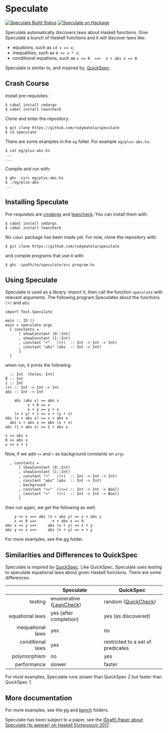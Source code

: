 Speculate
=========

[![Speculate Build Status][build-status]][build-log]
[![Speculate on Hackage][hackage-version]][speculate-on-hackage]

Speculate automatically discovers laws about Haskell functions.
Give Speculate a bunch of Haskell functions and it will discover laws like:

  * equations, such as `id x == x`;
  * inequalities, such as `0 <= x * x`;
  * conditional equations, such as `x <= 0  ==>  x + abs x == 0`.

Speculate is similar to, and inspired by, [QuickSpec].


Crash Course
------------

Install pre-requisites:

	$ cabal install cmdargs
	$ cabal install leancheck

Clone and enter the repository:

	$ git clone https://github.com/rudymatela/speculate
	$ cd speculate

There are some examples in the `eg` folter.  For example `eg/plus-abs.hs`:

	$ cat eg/plus-abs.hs
	...
	...

Compile and run with:

	$ ghc -isrc eg/plus-abs.hs
	$ ./eg/plus-abs
	...


Installing Speculate
--------------------

Pre-requisites are [cmdargs] and [leancheck].
You can install them with:

	$ cabal install cmdargs
	$ cabal install leancheck

No `cabal` package has been made yet.  For now, clone the repository with:

	$ git clone https://github.com/rudymatela/speculate

and compile programs that use it with:

	$ ghc -ipath/to/speculate/src program.hs


Using Speculate
---------------

Speculate is used as a library: import it, then call the function `speculate`
with relevant arguments.  The following program Speculates about the functions
`(+)` and `abs`:

	import Test.Speculate

	main :: IO ()
	main = speculate args
	  { constants =
	      [ showConstant (0::Int)
	      , showConstant (1::Int)
	      , constant "+"   ((+)  :: Int -> Int -> Int)
	      , constant "abs" (abs  :: Int -> Int)
	      ]
	  }

when run, it prints the following:

	_ :: Int  (holes: Int)
	0 :: Int
	1 :: Int
	(+) :: Int -> Int -> Int
	abs :: Int -> Int

	    abs (abs x) == abs x
	          x + 0 == x
	          x + y == y + x
	    (x + y) + z == x + (y + z)
	abs (x + abs x) == x + abs x
	  abs x + abs x == abs (x + x)
	abs (1 + abs x) == 1 + abs x

	x <= abs x
	0 <= abs x
	x <= x + 1


Now, if we add `<=` and `<` as background constants on `args`

	  , constants =
	      [ showConstant (0::Int)
	      , showConstant (1::Int)
	      , constant "+"   ((+)  :: Int -> Int -> Int)
	      , constant "abs" (abs  :: Int -> Int)
	      , background
	      , constant "<="  ((<=) :: Int -> Int -> Bool)
	      , constant "<"   ((<)  :: Int -> Int -> Bool)
	      ]

then run again, we get the following as well:

	    y <= x ==> abs (x + abs y) == x + abs y
	    x <= 0 ==>       x + abs x == 0
	abs x <= y ==>     abs (x + y) == x + y
	abs y <= x ==>     abs (x + y) == x + y

For more examples, see the [eg](eg) folder.


Similarities and Differences to QuickSpec
-----------------------------------------

Speculate is inspired by [QuickSpec].
Like QuickSpec, Speculate uses testing to speculate equational laws about given
Haskell functions.  There are some differences:

|                   | Speculate                 | QuickSpec                         |
| ----------------: | ------------------------- | --------------------------------- |
| testing           | enumerative ([LeanCheck]) | random ([QuickCheck])             |
| equational laws   | yes (after completion)    | yes (as discovered)               |
| inequational laws | yes                       | no                                |
| conditional laws  | yes                       | restricted to a set of predicates |
| polymorphism      | no                        | yes                               |
| performance       | slower                    | faster                            |

For most examples, Speculate runs slower than QuickSpec 2 but faster than QuickSpec 1.


More documentation
------------------

For more examples, see the [eg](eg) and [bench](bench) folders.

Speculate has been subject to a paper, see the
[(Draft) Paper about Speculate (to appear) on Haskell Symposium 2017](https://matela.com.br/paper/speculate.pdf).

[leancheck]: https://hackage.haskell.org/package/leancheck
[LeanCheck]: https://hackage.haskell.org/package/leancheck
[QuickSpec]: https://github.com/nick8325/quickspec
[QuickCheck]: https://hackage.haskell.org/package/QuickCheck
[cmdargs]: https://hackage.haskell.org/package/cmdargs

[build-status]: https://travis-ci.org/rudymatela/speculate.svg?branch=master
[build-log]:    https://travis-ci.org/rudymatela/speculate
[hackage-version]: https://img.shields.io/hackage/v/speculate.svg
[speculate-on-hackage]: https://hackage.haskell.org/package/speculate
